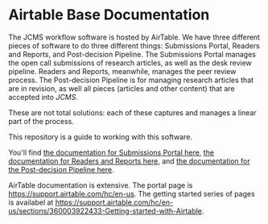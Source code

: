 # Airtable Base Documentation

The JCMS workflow software is hosted by AirTable. We have three different pieces of software to do three different things: Submissions Portal, Readers and Reports, and Post-decision Pipeline. The Submissions Portal manages the open call submissions of research articles, as well as the desk review pipeline. Readers and Reports, meanwhile, manages the peer review process. The Post-decision Pipeline is for managing research articles that are in revision, as well all pieces (articles and other content) that are accepted into _JCMS_.

These are not total solutions: each of these captures and manages a linear part of the process.

This repository is a guide to working with this software.

You'll find [the documentation for Submissions Portal here](submissions-portal.md), [the documentation for Readers and Reports here](readers-and-reports.md), and [the documentation for the Post-decision Pipeline here](post-decision-pipeline.md).

AirTable documentation is extensive. The portal page is https://support.airtable.com/hc/en-us. The getting started series of pages is availabel at https://support.airtable.com/hc/en-us/sections/360003922433-Getting-started-with-Airtable.
